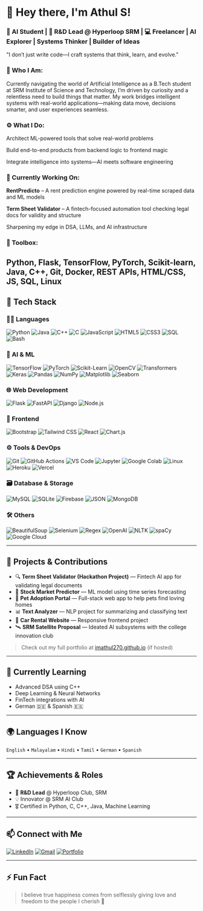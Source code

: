 # 👋 Hey there, I'm Athul S!

### 🚀 AI Student | 🔬 R&D Lead @ Hyperloop SRM | 💻 Freelancer | AI Explorer | Systems Thinker | Builder of Ideas

"I don’t just write code—I craft systems that think, learn, and evolve."

### **🧠 Who I Am:**
Currently navigating the world of Artificial Intelligence as a B.Tech student at SRM Institute of Science and Technology, I’m driven by curiosity and a relentless need to build things that matter. My work bridges intelligent systems with real-world applications—making data move, decisions smarter, and user experiences seamless.

### **⚙️ What I Do:**

Architect ML-powered tools that solve real-world problems

Build end-to-end products from backend logic to frontend magic

Integrate intelligence into systems—AI meets software engineering

### 📌 Currently Working On:

**RentPredicto** – A rent prediction engine powered by real-time scraped data and ML models

**Term Sheet Validator** – A fintech-focused automation tool checking legal docs for validity and structure

Sharpening my edge in DSA, LLMs, and AI infrastructure

### 🧰 Toolbox:
Python, Flask, TensorFlow, PyTorch, Scikit-learn, Java, C++, Git, Docker, REST APIs, HTML/CSS, JS, SQL, Linux
---

## 🔧 Tech Stack

### 👨‍💻 Languages
![Python](https://img.shields.io/badge/Python-3776AB?style=flat&logo=python&logoColor=white)
![Java](https://img.shields.io/badge/Java-007396?style=flat&logo=java&logoColor=white)
![C++](https://img.shields.io/badge/C++-00599C?style=flat&logo=c%2B%2B&logoColor=white)
![C](https://img.shields.io/badge/C-00599C?style=flat&logo=c&logoColor=white)
![JavaScript](https://img.shields.io/badge/JavaScript-F7DF1E?style=flat&logo=javascript&logoColor=black)
![HTML5](https://img.shields.io/badge/HTML5-E34F26?style=flat&logo=html5&logoColor=white)
![CSS3](https://img.shields.io/badge/CSS3-1572B6?style=flat&logo=css3&logoColor=white)
![SQL](https://img.shields.io/badge/SQL-4479A1?style=flat&logo=mysql&logoColor=white)
![Bash](https://img.shields.io/badge/Bash-4EAA25?style=flat&logo=gnubash&logoColor=white)

### 🤖 AI & ML
![TensorFlow](https://img.shields.io/badge/TensorFlow-FF6F00?style=flat&logo=tensorflow&logoColor=white)
![PyTorch](https://img.shields.io/badge/PyTorch-EE4C2C?style=flat&logo=pytorch&logoColor=white)
![Scikit-Learn](https://img.shields.io/badge/Scikit--Learn-F7931E?style=flat&logo=scikit-learn&logoColor=white)
![OpenCV](https://img.shields.io/badge/OpenCV-5C3EE8?style=flat&logo=opencv&logoColor=white)
![Transformers](https://img.shields.io/badge/Transformers-FFBF00?style=flat&logo=huggingface&logoColor=black)
![Keras](https://img.shields.io/badge/Keras-D00000?style=flat&logo=keras&logoColor=white)
![Pandas](https://img.shields.io/badge/Pandas-150458?style=flat&logo=pandas&logoColor=white)
![NumPy](https://img.shields.io/badge/NumPy-013243?style=flat&logo=numpy&logoColor=white)
![Matplotlib](https://img.shields.io/badge/Matplotlib-11557C?style=flat&logo=plotly&logoColor=white)
![Seaborn](https://img.shields.io/badge/Seaborn-3776AB?style=flat&logo=python&logoColor=white)

### 🌐 Web Development
![Flask](https://img.shields.io/badge/Flask-000000?style=flat&logo=flask&logoColor=white)
![FastAPI](https://img.shields.io/badge/FastAPI-009688?style=flat&logo=fastapi&logoColor=white)
![Django](https://img.shields.io/badge/Django-092E20?style=flat&logo=django&logoColor=white)
![Node.js](https://img.shields.io/badge/Node.js-339933?style=flat&logo=nodedotjs&logoColor=white)


### 🎨 Frontend
![Bootstrap](https://img.shields.io/badge/Bootstrap-7952B3?style=flat&logo=bootstrap&logoColor=white)
![Tailwind CSS](https://img.shields.io/badge/Tailwind_CSS-38B2AC?style=flat&logo=tailwind-css&logoColor=white)
![React](https://img.shields.io/badge/React-61DAFB?style=flat&logo=react&logoColor=black)
![Chart.js](https://img.shields.io/badge/Chart.js-FF6384?style=flat&logo=chartdotjs&logoColor=white)

### ⚙️ Tools & DevOps
![Git](https://img.shields.io/badge/Git-F05032?style=flat&logo=git&logoColor=white)
![GitHub Actions](https://img.shields.io/badge/GitHub_Actions-2088FF?style=flat&logo=githubactions&logoColor=white)
![VS Code](https://img.shields.io/badge/VS_Code-007ACC?style=flat&logo=visual-studio-code&logoColor=white)
![Jupyter](https://img.shields.io/badge/Jupyter-F37626?style=flat&logo=jupyter&logoColor=white)
![Google Colab](https://img.shields.io/badge/Colab-F9AB00?style=flat&logo=googlecolab&logoColor=white)
![Linux](https://img.shields.io/badge/Linux-FCC624?style=flat&logo=linux&logoColor=black)
![Heroku](https://img.shields.io/badge/Heroku-430098?style=flat&logo=heroku&logoColor=white)
![Vercel](https://img.shields.io/badge/Vercel-000000?style=flat&logo=vercel&logoColor=white)

### 🗃️ Database & Storage
![MySQL](https://img.shields.io/badge/MySQL-4479A1?style=flat&logo=mysql&logoColor=white)
![SQLite](https://img.shields.io/badge/SQLite-003B57?style=flat&logo=sqlite&logoColor=white)
![Firebase](https://img.shields.io/badge/Firebase-FFCA28?style=flat&logo=firebase&logoColor=black)
![JSON](https://img.shields.io/badge/JSON-000000?style=flat&logo=json&logoColor=white)
![MongoDB](https://img.shields.io/badge/MongoDB-47A248?style=flat&logo=mongodb&logoColor=white)

### 🛠️ Others
![BeautifulSoup](https://img.shields.io/badge/BeautifulSoup-4B8BBE?style=flat&logo=python&logoColor=white)
![Selenium](https://img.shields.io/badge/Selenium-43B02A?style=flat&logo=selenium&logoColor=white)
![Regex](https://img.shields.io/badge/Regex-FF4081?style=flat&logo=regex&logoColor=white)
![OpenAI](https://img.shields.io/badge/OpenAI-412991?style=flat&logo=openai&logoColor=white)
![NLTK](https://img.shields.io/badge/NLTK-76B900?style=flat&logo=nltk&logoColor=white)
![spaCy](https://img.shields.io/badge/spaCy-09A3D5?style=flat&logo=spacy&logoColor=white)
![Google Cloud](https://img.shields.io/badge/Google_Cloud-4285F4?style=flat&logo=googlecloud&logoColor=white)


---

## 🧠 Projects & Contributions

- 🔍 **Term Sheet Validator (Hackathon Project)** — Fintech AI app for validating legal documents  
- 🧠 **Stock Market Predictor** — ML model using time series forecasting  
- 🐶 **Pet Adoption Portal** — Full-stack web app to help pets find loving homes  
- 📊 **Text Analyzer** — NLP project for summarizing and classifying text  
- 🚗 **Car Rental Website** — Responsive frontend project  
- 🛰️ **SRM Satellite Proposal** — Ideated AI subsystems with the college innovation club

> Check out my full portfolio at [imathul270.github.io](https://imathul270.github.io) (if hosted)

---

## 🌱 Currently Learning

- Advanced DSA using C++
- Deep Learning & Neural Networks
- FinTech integrations with AI
- German 🇩🇪 & Spanish 🇪🇸

---

## 🌍 Languages I Know

`English` • `Malayalam` • `Hindi` • `Tamil` • `German` • `Spanish`

---

## 🏆 Achievements & Roles

- 🧪 **R&D Lead** @ Hyperloop Club, SRM
- 💡 Innovator @ SRM AI Club
- 🎖️ Certified in Python, C, C++, Java, Machine Learning

---

## 📫 Connect with Me

[![LinkedIn](https://img.shields.io/badge/LinkedIn-blue?style=flat&logo=linkedin&logoColor=white)](https://www.linkedin.com/in/athul-s-010117289/)
[![Gmail](https://img.shields.io/badge/Gmail-D14836?style=flat&logo=gmail&logoColor=white)](mailto:imathul270@gmail.com)
[![Portfolio](https://img.shields.io/badge/Portfolio-000?style=flat&logo=google-chrome&logoColor=white)](https://imathul270.github.io) 

---

## ⚡ Fun Fact

> I believe true happiness comes from selflessly giving love and freedom to the people I cherish 💖
